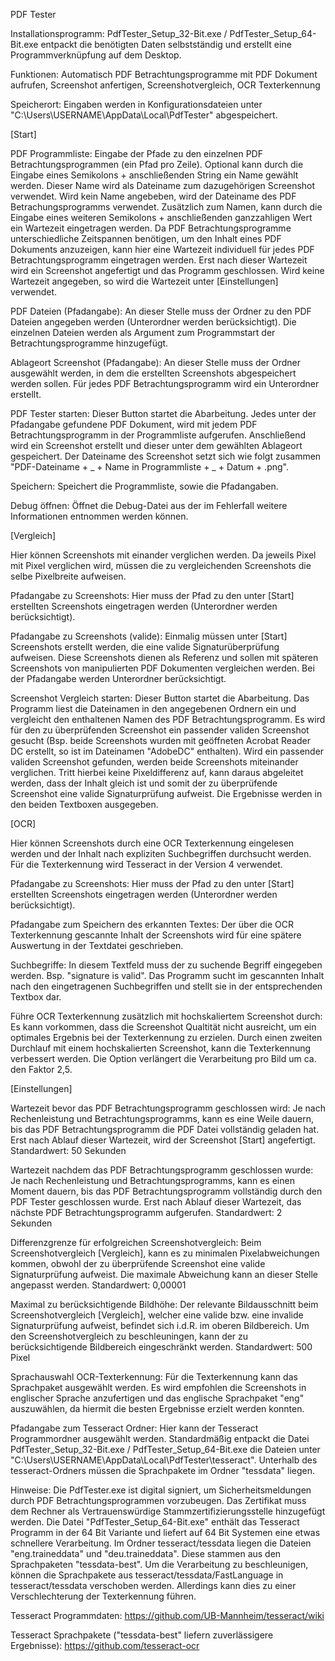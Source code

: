 PDF Tester


Installationsprogramm: PdfTester_Setup_32-Bit.exe / PdfTester_Setup_64-Bit.exe entpackt die benötigten Daten selbstständig und erstellt eine Programmverknüpfung auf dem Desktop.


Funktionen:
Automatisch PDF Betrachtungsprogramme mit PDF Dokument aufrufen, Screenshot anfertigen, Screenshotvergleich, OCR Texterkennung


Speicherort:
Eingaben werden in Konfigurationsdateien unter "C:\Users\USERNAME\AppData\Local\PdfTester\" abgespeichert.


[Start]

PDF Programmliste:
Eingabe der Pfade zu den einzelnen PDF Betrachtungsprogrammen (ein Pfad pro Zeile).
Optional kann durch die Eingabe eines Semikolons + anschließenden String ein Name gewählt werden.
Dieser Name wird als Dateiname zum dazugehörigen Screenshot verwendet.
Wird kein Name angebeben, wird der Dateiname des PDF Betrachungsprogramms verwendet.
Zusätzlich zum Namen, kann durch die Eingabe eines weiteren Semikolons + anschließenden ganzzahligen Wert ein Wartezeit eingetragen werden.
Da PDF Betrachtungsprogramme unterschiedliche Zeitspannen benötigen, um den Inhalt eines PDF Dokuments anzuzeigen, kann hier eine Wartezeit individuell für jedes PDF Betrachtungsprogramm eingetragen werden.
Erst nach dieser Wartezeit wird ein Screenshot angefertigt und das Programm geschlossen.
Wird keine Wartezeit angegeben, so wird die Wartezeit unter [Einstellungen] verwendet.

PDF Dateien (Pfadangabe):
An dieser Stelle muss der Ordner zu den PDF Dateien angegeben werden (Unterordner werden berücksichtigt).
Die einzelnen Dateien werden als Argument zum Programmstart der Betrachtungsprogramme hinzugefügt.

Ablageort Screenshot (Pfadangabe):
An dieser Stelle muss der Ordner ausgewählt werden, in dem die erstellten Screenshots abgespeichert werden sollen.
Für jedes PDF Betrachtungsprogramm wird ein Unterordner erstellt.

PDF Tester starten:
Dieser Button startet die Abarbeitung.
Jedes unter der Pfadangabe gefundene PDF Dokument, wird mit jedem PDF Betrachtungsprogramm in der Programmliste aufgerufen.
Anschließend wird ein Screenshot erstellt und dieser unter dem gewählten Ablageort gespeichert.
Der Dateiname des Screenshot setzt sich wie folgt zusammen "PDF-Dateiname + _ + Name in Programmliste + _ + Datum + .png".

Speichern:
Speichert die Programmliste, sowie die Pfadangaben.

Debug öffnen:
Öffnet die Debug-Datei aus der im Fehlerfall weitere Informationen entnommen werden können.


[Vergleich]

Hier können Screenshots mit einander verglichen werden.
Da jeweils Pixel mit Pixel verglichen wird, müssen die zu vergleichenden Screenshots die selbe Pixelbreite aufweisen.

Pfadangabe zu Screenshots:
Hier muss der Pfad zu den unter [Start] erstellten Screenshots eingetragen werden (Unterordner werden berücksichtigt).

Pfadangabe zu Screenshots (valide):
Einmalig müssen unter [Start] Screenshots erstellt werden, die eine valide Signaturüberprüfung aufweisen.
Diese Screenshots dienen als Referenz und sollen mit späteren Screenshots von manipulierten PDF Dokumenten vergleichen werden.
Bei der Pfadangabe werden Unterordner berücksichtigt.

Screenshot Vergleich starten:
Dieser Button startet die Abarbeitung.
Das Programm liest die Dateinamen in den angegebenen Ordnern ein und vergleicht den enthaltenen Namen des PDF Betrachtungsprogramm.
Es wird für den zu überprüfenden Screenshot ein passender validen Screenshot gesucht (Bsp. beide Screenshots wurden mit geöffneten Acrobat Reader DC erstellt, so ist im Dateinamen "AdobeDC" enthalten).
Wird ein passender validen Screenshot gefunden, werden beide Screenshots miteinander verglichen.
Tritt hierbei keine Pixeldifferenz auf, kann daraus abgeleitet werden, dass der Inhalt gleich ist und somit der zu überprüfende Screenshot eine valide Signaturprüfung aufweist.
Die Ergebnisse werden in den beiden Textboxen ausgegeben.


[OCR]

Hier können Screenshots durch eine OCR Texterkennung eingelesen werden und der Inhalt nach expliziten Suchbegriffen durchsucht werden.
Für die Texterkennung wird Tesseract in der Version 4 verwendet.

Pfadangabe zu Screenshots:
Hier muss der Pfad zu den unter [Start] erstellten Screenshots eingetragen werden (Unterordner werden berücksichtigt).

Pfadangabe zum Speichern des erkannten Textes:
Der über die OCR Texterkennung gescannte Inhalt der Screenshots wird für eine spätere Auswertung in der Textdatei geschrieben.

Suchbegriffe:
In diesem Textfeld muss der zu suchende Begriff eingegeben werden. Bsp. "signature is valid".
Das Programm sucht im gescannten Inhalt nach den eingetragenen Suchbegriffen und stellt sie in der entsprechenden Textbox dar.

Führe OCR Texterkennung zusätzlich mit hochskaliertem Screenshot durch:
Es kann vorkommen, dass die Screenshot Qualtität nicht ausreicht, um ein optimales Ergebnis bei der Texterkennung zu erzielen.
Durch einen zweiten Durchlauf mit einem hochskalierten Screenshot, kann die Texterkennung verbessert werden.
Die Option verlängert die Verarbeitung pro Bild um ca. den Faktor 2,5.


[Einstellungen]

Wartezeit bevor das PDF Betrachtungsprogramm geschlossen wird:
Je nach Rechenleistung und Betrachtungsprogramms, kann es eine Weile dauern, bis das PDF Betrachtungsprogramm die PDF Datei vollständig geladen hat.
Erst nach Ablauf dieser Wartezeit, wird der Screenshot [Start] angefertigt.
Standardwert: 50 Sekunden

Wartezeit nachdem das PDF Betrachtungsprogramm geschlossen wurde:
Je nach Rechenleistung und Betrachtungsprogramms, kann es einen Moment dauern, bis das PDF Betrachtungsprogramm vollständig durch den PDF Tester geschlossen wurde.
Erst nach Ablauf dieser Wartezeit, das nächste PDF Betrachtungsprogramm aufgerufen.
Standardwert: 2 Sekunden

Differenzgrenze für erfolgreichen Screenshotvergleich:
Beim Screenshotvergleich [Vergleich], kann es zu minimalen Pixelabweichungen kommen, obwohl der zu überprüfende Screenshot eine valide Signaturprüfung aufweist.
Die maximale Abweichung kann an dieser Stelle angepasst werden.
Standardwert: 0,00001

Maximal zu berücksichtigende Bildhöhe:
Der relevante Bildausschnitt beim Screenshotvergleich [Vergleich], welcher eine valide bzw. eine invalide Signaturprüfung aufweist, befindet sich i.d.R. im oberen Bildbereich.
Um den Screenshotvergleich zu beschleuningen, kann der zu berücksichtigende Bildbereich eingeschränkt werden.
Standardwert: 500 Pixel

Sprachauswahl OCR-Texterkennung:
Für die Texterkennung kann das Sprachpaket ausgewählt werden.
Es wird empfohlen die Screenshots in englischer Sprache anzufertigen und das englische Sprachpaket "eng" auszuwählen, da hiermit die besten Ergebnisse erzielt werden konnten.

Pfadangabe zum Tesseract Ordner:
Hier kann der Tesseract Programmordner ausgewählt werden.
Standardmäßig entpackt die Datei PdfTester_Setup_32-Bit.exe / PdfTester_Setup_64-Bit.exe die Dateien unter "C:\Users\USERNAME\AppData\Local\PdfTester\tesseract".
Unterhalb des tesseract-Ordners müssen die Sprachpakete im Ordner "tessdata" liegen.
 

Hinweise:
Die PdfTester.exe ist digital signiert, um Sicherheitsmeldungen durch PDF Betrachtungsprogrammen vorzubeugen.
Das Zertifikat muss dem Rechner als Vertrauenswürdige Stammzertifizierungsstelle hinzugefügt werden.
Die Datei "PdfTester_Setup_64-Bit.exe" enthält das Tesseract Programm in der 64 Bit Variante und liefert auf 64 Bit Systemen eine etwas schnellere Verarbeitung.
Im Ordner tesseract/tessdata liegen die Dateien "eng.traineddata" und "deu.traineddata". Diese stammen aus den Sprachpaketen "tessdata-best".
Um die Verarbeitung zu beschleunigen, können die Sprachpakete aus tesseract/tessdata/FastLanguage in tesseract/tessdata verschoben werden.
Allerdings kann dies zu einer Verschlechterung der Texterkennung führen.
 

Tesseract Programmdaten:
https://github.com/UB-Mannheim/tesseract/wiki

Tesseract Sprachpakete ("tessdata-best" liefern zuverlässigere Ergebnisse):
https://github.com/tesseract-ocr

